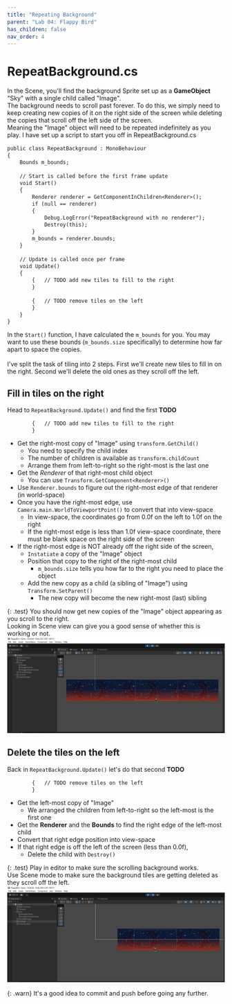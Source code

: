```yaml
---
title: "Repeating Background"
parent: "Lab 04: Flappy Bird"
has_children: false
nav_order: 4
---
```


# RepeatBackground.cs
In the Scene, you'll find the background Sprite set up as a **GameObject** "Sky" with a single child called "Image".\
The background needs to scroll past forever. To do this, we simply need to keep creating new copies of it on the right side of the screen while deleting the copies that scroll off the left side of the screen.\
Meaning the "Image" object will need to be repeated indefinitely as you play.
I have set up a script to start you off in RepeatBackground.cs
```
public class RepeatBackground : MonoBehaviour
{
    Bounds m_bounds;

    // Start is called before the first frame update
    void Start()
    {
        Renderer renderer = GetComponentInChildren<Renderer>();
        if (null == renderer)
        {
            Debug.LogError("RepeatBackground with no renderer");
            Destroy(this);
        }
        m_bounds = renderer.bounds;
    }

    // Update is called once per frame
    void Update()
    {
        {   // TODO add new tiles to fill to the right
        }

        {   // TODO remove tiles on the left
        }
    }
}

```
In the `Start()` function, I have calculated the `m_bounds` for you.
You may want to use these bounds (`m_bounds.size` specifically) to determine how far apart to space the copies.\
\
I've split the task of tiling into 2 steps. First we'll create new tiles to fill in on the right. Second we'll delete the old ones as they scroll off the left.

## Fill in tiles on the right
Head to `RepeatBackground.Update()` and find the first **TODO**
```
        {   // TODO add new tiles to fill to the right
        }
```
* Get the right-most copy of "Image" using `transform.GetChild()`
    * You need to specify the child index
    * The number of children is available as `transform.childCount`
    * Arrange them from left-to-right so the right-most is the last one
* Get the *Renderer* of that right-most child object
    * You can use `Transform.GetComponent<Renderer>()`
* Use `Renderer.bounds` to figure out the right-most edge of that renderer (in world-space)
* Once you have the right-most edge, use `Camera.main.WorldToViewportPoint()` to convert that into view-space
    * In view-space, the coordinates go from 0.0f on the left to 1.0f on the right
    * If the right-most edge is less than 1.0f view-space coordinate, there must be blank space on the right side of the screen
* If the right-most edge is NOT already off the right side of the screen,
    * `Instatiate` a copy of the "Image" object
    * Position that copy to the right of the right-most child
        * `m_bounds.size` tells you how far to the right you need to place the object
    * Add the new copy as a child (a sibling of "Image") using `Transform.SetParent()`
        * The new copy will become the new right-most (last) sibling

{: .test}
You should now get new copies of the "Image" object appearing as you scroll to the right.\
Looking in Scene view can give you a good sense of whether this is working or not.
![Repeated Background](images/lab04/repeat1.jpg "Repeated Background")

## Delete the tiles on the left
Back in `RepeatBackground.Update()` let's do that second **TODO**
```
        {   // TODO remove tiles on the left
        }
```
* Get the left-most copy of "Image"
    * We arranged the children from left-to-right so the left-most is the first one
* Get the **Renderer** and the **Bounds** to find the right edge of the left-most child
* Convert that right edge position into view-space
* If that right edge is off the left of the screen (less than 0.0f),
    * Delete the child with `Destroy()`

{: .test}
Play in editor to make sure the scrolling background works.\
Use Scene mode to make sure the background tiles are getting deleted as they scroll off the left.
![Remove Extras](images/lab04/repeat2.jpg "Remove Extras")

{: .warn}
It's a good idea to commit and push before going any further.